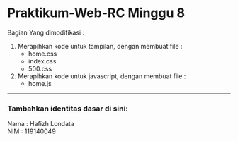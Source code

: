 # Praktikum-Web-RC Minggu 8
Bagian Yang dimodifikasi :
1. Merapihkan kode untuk tampilan, dengan membuat file :
   - home.css
   - index.css
   - 500.css
2. Merapihkan kode untuk javascript, dengan membuat file :
   - home.js
   
<hr>

### Tambahkan identitas dasar di sini: 

Nama  : Hafizh Londata
<br>
NIM   : 119140049
